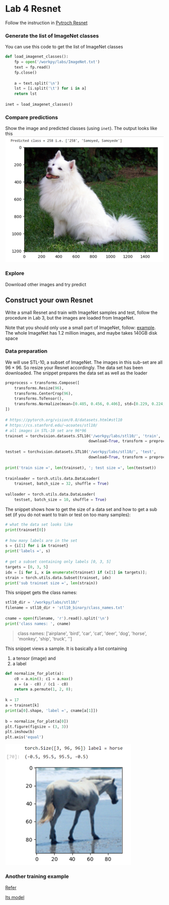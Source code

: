 # Lab 4 Resnet
Follow the instruction in [Pytroch Resnet](https://pytorch.org/hub/pytorch_vision_resnet/)

### Generate the list of ImageNet classes
You can use this code to get the list of ImageNet classes
```python
def load_imagenet_classes():
    fp = open('/workpy/labs/ImageNet.txt')
    text = fp.read()
    fp.close()
    
    a = text.split('\n')
    lst = [i.split('\t') for i in a]
    return lst

inet = load_imagenet_classes()
```

### Compare predictions
Show the image and predicted classes (using `inet`). The output looks like this
<img src="./dog_resnet.png" alt="prediction" width="600"/>

### Explore
Download other images and try predict

## Construct your own Resnet
Write a small Resnet and train with ImageNet samples and test, follow the procedure in Lab 3, but the images are loaded from ImageNet.

Note that you should only use a small part of ImageNet, follow: [example](https://discuss.pytorch.org/t/how-to-get-a-part-of-datasets/82161). The whole ImageNet has 1.2 million images, and maybe takes 140GB disk space

### Data preparation
We will use STL-10, a subset of ImageNet. The images in this sub-set are all $96\times 96$. So resize your Resnet accordingly. The data set has been downloaded. The snippet prepares the data set as well as the loader
```python
preprocess = transforms.Compose([
    transforms.Resize(96),
    transforms.CenterCrop(96),
    transforms.ToTensor(),
    transforms.Normalize(mean=[0.485, 0.456, 0.406], std=[0.229, 0.224, 0.225]),
])

# https://pytorch.org/vision/0.8/datasets.html#stl10
# https://cs.stanford.edu/~acoates/stl10/
# all images in STL-10 set are 96*96
trainset = torchvision.datasets.STL10('/workpy/labs/stl10/', 'train', 
                                     download=True, transform = preprocess)

testset = torchvision.datasets.STL10('/workpy/labs/stl10/', 'test', 
                                     download=True, transform = preprocess)

print('train size =', len(trainset), '; test size =', len(testset))

trainloader = torch.utils.data.DataLoader(
    trainset, batch_size = 32, shuffle = True)

valloader = torch.utils.data.DataLoader(
    testset, batch_size = 10, shuffle = True)
```

The snippet shows how to get the size of a data set and how to get a sub set (if you do not want to train or test on too many samples):
```python
# what the data set looks like
print(trainset[0])

# how many labels are in the set
s = {i[1] for i in trainset}
print('labels =', s)

# get a subset containing only labels [0, 3, 5]
targets = [0, 3, 5]
idx = [i for i, x in enumerate(trainset) if (x[1] in targets)];
strain = torch.utils.data.Subset(trainset, idx)
print('sub trainset size =', len(strain))
```

This snippet gets the class names:
```python
stl10_dir = '/workpy/labs/stl10/'
filename = stl10_dir + 'stl10_binary/class_names.txt'

cname = open(filename, 'r').read().split('\n')
print('class names: ', cname)
```

> class names:  ['airplane', 'bird', 'car', 'cat', 'deer', 'dog', 'horse', 'monkey', 'ship', 'truck', '']

This snippet views a sample. It is basically a list containing 
1) a tensor (image) and
2) a label
    
```python
def normalize_for_plot(a):
    c0 = a.min(); c1 = a.max()
    a = (a - c0) / (c1 - c0)
    return a.permute(1, 2, 0);

k = 17
a = trainset[k]
print(a[0].shape, 'label =', cname[a[1]])

b = normalize_for_plot(a[0])
plt.figure(figsize = (3, 3))
plt.imshow(b)
plt.axis('equal')
```

<img src="./horse_stl10.png" alt="A sample" width="400"/>

### Another training example
[Refer](https://pytorch.org/tutorials/beginner/blitz/cifar10_tutorial.html?highlight=nn%20conv2d)

[Its model](https://pytorch.org/tutorials/beginner/blitz/cifar10_tutorial.html#define-a-convolutional-neural-network)

